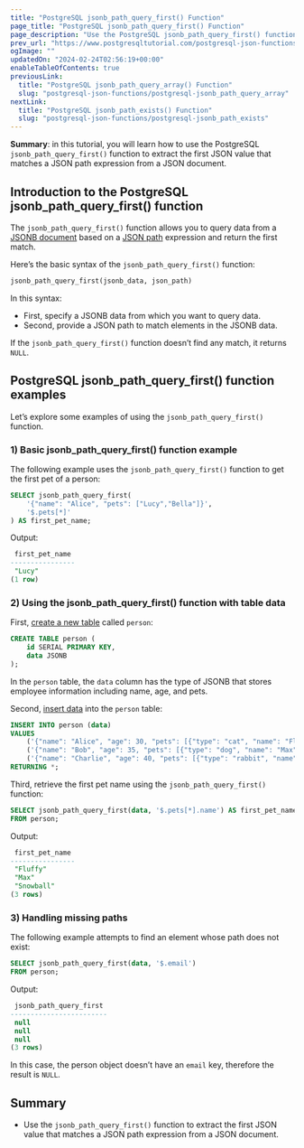 ```yaml
---
title: "PostgreSQL jsonb_path_query_first() Function"
page_title: "PostgreSQL jsonb_path_query_first() Function"
page_description: "Use the PostgreSQL jsonb_path_query_first() function to extract the first JSON value that matches a JSON path from a JSON document."
prev_url: "https://www.postgresqltutorial.com/postgresql-json-functions/postgresql-jsonb_path_query_first/"
ogImage: ""
updatedOn: "2024-02-24T02:56:19+00:00"
enableTableOfContents: true
previousLink: 
  title: "PostgreSQL jsonb_path_query_array() Function"
  slug: "postgresql-json-functions/postgresql-jsonb_path_query_array"
nextLink: 
  title: "PostgreSQL jsonb_path_exists() Function"
  slug: "postgresql-json-functions/postgresql-jsonb_path_exists"
---
```





**Summary**: in this tutorial, you will learn how to use the PostgreSQL `jsonb_path_query_first()` function to extract the first JSON value that matches a JSON path expression from a JSON document.


## Introduction to the PostgreSQL jsonb\_path\_query\_first() function

The `jsonb_path_query_first()` function allows you to query data from a [JSONB document](../postgresql-tutorial/postgresql-json) based on a [JSON path](postgresql-json-path) expression and return the first match.

Here’s the basic syntax of the `jsonb_path_query_first()` function:


```sql
jsonb_path_query_first(jsonb_data, json_path)
```
In this syntax:

* First, specify a JSONB data from which you want to query data.
* Second, provide a JSON path to match elements in the JSONB data.

If the `jsonb_path_query_first()` function doesn’t find any match, it returns `NULL`.


## PostgreSQL jsonb\_path\_query\_first() function examples

Let’s explore some examples of using the `jsonb_path_query_first()` function.


### 1\) Basic jsonb\_path\_query\_first() function example

The following example uses the `jsonb_path_query_first()` function to get the first pet of a person:


```sql
SELECT jsonb_path_query_first(
    '{"name": "Alice", "pets": ["Lucy","Bella"]}',
    '$.pets[*]'
) AS first_pet_name;
```
Output:


```sql
 first_pet_name
----------------
 "Lucy"
(1 row)
```

### 2\) Using the jsonb\_path\_query\_first() function with table data

First, [create a new table](../postgresql-tutorial/postgresql-create-table) called `person`:


```sql
CREATE TABLE person (
    id SERIAL PRIMARY KEY,
    data JSONB
);
```
In the `person` table, the `data` column has the type of JSONB that stores employee information including name, age, and pets.

Second, [insert data](../postgresql-tutorial/postgresql-insert-multiple-rows) into the `person` table:


```sql
INSERT INTO person (data) 
VALUES
    ('{"name": "Alice", "age": 30, "pets": [{"type": "cat", "name": "Fluffy"}, {"type": "dog", "name": "Buddy"}]}'),
    ('{"name": "Bob", "age": 35, "pets": [{"type": "dog", "name": "Max"}]}'),
    ('{"name": "Charlie", "age": 40, "pets": [{"type": "rabbit", "name": "Snowball"}]}')
RETURNING *;
```
Third, retrieve the first pet name using the `jsonb_path_query_first()` function:


```sql
SELECT jsonb_path_query_first(data, '$.pets[*].name') AS first_pet_name
FROM person;
```
Output:


```sql
 first_pet_name
----------------
 "Fluffy"
 "Max"
 "Snowball"
(3 rows)
```

### 3\) Handling missing paths

The following example attempts to find an element whose path does not exist:


```sql
SELECT jsonb_path_query_first(data, '$.email')
FROM person;
```
Output:


```sql
 jsonb_path_query_first
------------------------
 null
 null
 null
(3 rows)
```
In this case, the person object doesn’t have an `email` key, therefore the result is `NULL`.


## Summary

* Use the `jsonb_path_query_first()` function to extract the first JSON value that matches a JSON path expression from a JSON document.

